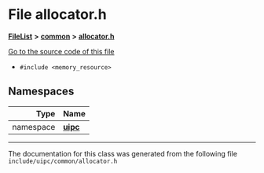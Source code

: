 

# File allocator.h



[**FileList**](files.md) **>** [**common**](dir_fe04c8fb910be76d82cd33e795163b9b.md) **>** [**allocator.h**](allocator_8h.md)

[Go to the source code of this file](allocator_8h_source.md)



* `#include <memory_resource>`













## Namespaces

| Type | Name |
| ---: | :--- |
| namespace | [**uipc**](namespaceuipc.md) <br> |





















































------------------------------
The documentation for this class was generated from the following file `include/uipc/common/allocator.h`

